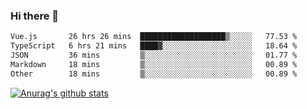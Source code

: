 ### Hi there 👋



<!--
**webB1an/webB1an** is a ✨ _special_ ✨ repository because its `README.md` (this file) appears on your GitHub profile.

Here are some ideas to get you started:

- 🔭 I’m currently working on ...
- 🌱 I’m currently learning ...
- 👯 I’m looking to collaborate on ...
- 🤔 I’m looking for help with ...
- 💬 Ask me about ...
- 📫 How to reach me: ...
- 😄 Pronouns: ...
- ⚡ Fun fact: ...
-->

<!--START_SECTION:waka-->

```txt
Vue.js       26 hrs 26 mins  ███████████████████▒░░░░░   77.53 %
TypeScript   6 hrs 21 mins   ████▓░░░░░░░░░░░░░░░░░░░░   18.64 %
JSON         36 mins         ▒░░░░░░░░░░░░░░░░░░░░░░░░   01.77 %
Markdown     18 mins         ▒░░░░░░░░░░░░░░░░░░░░░░░░   00.89 %
Other        18 mins         ▒░░░░░░░░░░░░░░░░░░░░░░░░   00.89 %
```

<!--END_SECTION:waka-->


[![Anurag's github stats](https://github-readme-stats.vercel.app/api?username=webB1an&show_icons=true&theme=radical)](https://github.com/anuraghazra/github-readme-stats)

